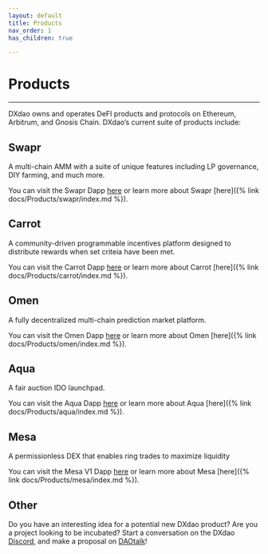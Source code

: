 ```yaml
---
layout: default
title: Products
nav_order: 1
has_children: true

---
```


# Products

___

DXdao owns and operates DeFI products and protocols on Ethereum, Arbitrum, and Gnosis Chain. DXdao’s current suite of products include:

## Swapr

A multi-chain AMM with a suite of unique features including LP governance, DIY farming, and much more.

You can visit the Swapr Dapp <a href="https://swapr.eth.link/#/swap" target="_blank">here</a> or learn more about Swapr [here]({% link docs/Products/swapr/index.md %}).

## Carrot

A community-driven programmable incentives platform designed to distribute rewards when set criteia have been met.

You can visit the Carrot Dapp <a href="https://carrot.eth.link/#/swap" target="_blank">here</a> or learn more about Carrot [here]({% link docs/Products/carrot/index.md %}).

## Omen

A fully decentralized multi-chain prediction market platform.

You can visit the Omen Dapp <a href="https://omen.eth.link/#/liquidity" target="_blank">here</a> or learn more about Omen [here]({% link docs/Products/omen/index.md %}).

## Aqua

A fair auction IDO launchpad.

You can visit the Aqua Dapp <a href="https://aqua.eth.link/" target="_blank">here</a> or learn more about Aqua [here]({% link docs/Products/aqua/index.md %}).

## Mesa

A permissionless DEX that enables ring trades to maximize liquidity

You can visit the Mesa V1 Dapp <a href="https://mesa.eth.link/" target="_blank">here</a> or learn more about Mesa [here]({% link docs/Products/mesa/index.md %}).

## Other

Do you have an interesting idea for a potential new DXdao product? Are you a project looking to be incubated? Start a conversation on the DXdao <a href="https://discord.gg/4QXEJQkvHH" target="_blank">Discord</a>, and make a proposal on <a href="https://daotalk.org/c/dx-dao/15" target="_blank">DAOtalk</a>!